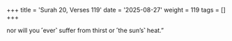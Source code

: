 +++
title = 'Surah 20, Verses 119'
date = '2025-08-27'
weight = 119
tags = []
+++

nor will you ˹ever˺ suffer from thirst or ˹the sun’s˺ heat.” 